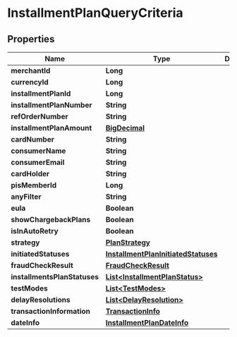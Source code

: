 
# InstallmentPlanQueryCriteria

## Properties
Name | Type | Description | Notes
------------ | ------------- | ------------- | -------------
**merchantId** | **Long** |  | 
**currencyId** | **Long** |  | 
**installmentPlanId** | **Long** |  | 
**installmentPlanNumber** | **String** |  |  [optional]
**refOrderNumber** | **String** |  |  [optional]
**installmentPlanAmount** | [**BigDecimal**](BigDecimal.md) |  | 
**cardNumber** | **String** |  |  [optional]
**consumerName** | **String** |  |  [optional]
**consumerEmail** | **String** |  |  [optional]
**cardHolder** | **String** |  |  [optional]
**pisMemberId** | **Long** |  | 
**anyFilter** | **String** |  |  [optional]
**eula** | **Boolean** |  | 
**showChargebackPlans** | **Boolean** |  | 
**isInAutoRetry** | **Boolean** |  |  [optional]
**strategy** | [**PlanStrategy**](PlanStrategy.md) |  |  [optional]
**initiatedStatuses** | [**InstallmentPlanInitiatedStatuses**](InstallmentPlanInitiatedStatuses.md) |  |  [optional]
**fraudCheckResult** | [**FraudCheckResult**](FraudCheckResult.md) |  |  [optional]
**installmentsPlanStatuses** | [**List&lt;InstallmentPlanStatus&gt;**](InstallmentPlanStatus.md) |  |  [optional]
**testModes** | [**List&lt;TestModes&gt;**](TestModes.md) |  |  [optional]
**delayResolutions** | [**List&lt;DelayResolution&gt;**](DelayResolution.md) |  |  [optional]
**transactionInformation** | [**TransactionInfo**](TransactionInfo.md) |  |  [optional]
**dateInfo** | [**InstallmentPlanDateInfo**](InstallmentPlanDateInfo.md) |  |  [optional]



